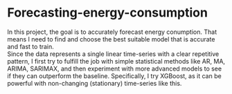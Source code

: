 # Forecasting-energy-consumption
In this project, the goal is to accurately forecast energy conumption. That means I need to find and choose the best suitable model that is accurate and fast to train. \
Since the data represents a single linear time-series with a clear repetitive pattern, I first try to fulfill the job with simple statistical methods like AR, MA, ARIMA, SARIMAX, and then experiment with more advanced models to see if they can outperform the baseline. Specifically, I try XGBoost, as it can be powerful with non-changing (stationary) time-series like this.
